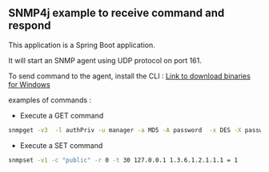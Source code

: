 ## SNMP4j example to receive command and respond

This application is a Spring Boot application.

It will start an SNMP agent using UDP protocol on port 161.

To send command to the agent, install the
CLI : [Link to download binaries for Windows](https://sourceforge.net/projects/net-snmp/files/net-snmp%20binaries/5.5-binaries/)

examples of commands :

- Execute a GET command

```bash
snmpget -v3  -l authPriv -u manager -a MD5 -A password  -x DES -X password  172.24.208.1 1.3.1.1.1
```

- Execute a SET command

```bash
snmpset -v1 -c "public" -r 0 -t 30 127.0.0.1 1.3.6.1.2.1.1.1 = 1
```

